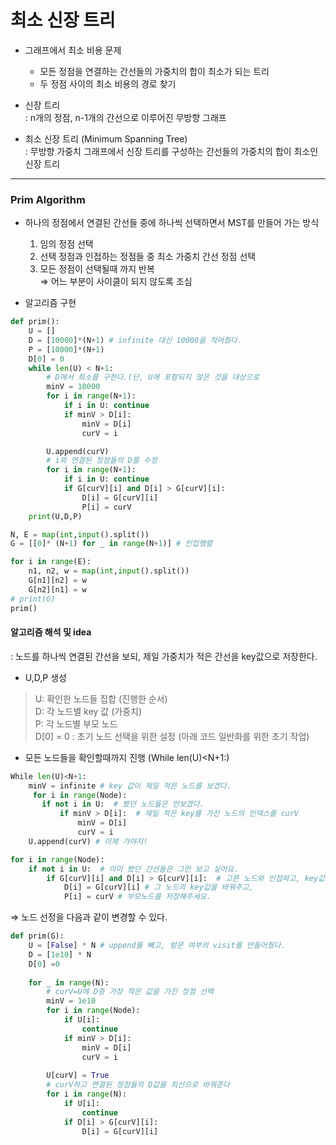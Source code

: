 # 최소 신장 트리  

- 그래프에서 최소 비용 문제  
    - 모든 정점을 연결하는 간선들의 가중치의 합이 최소가 되는 트리  
    - 두 정점 사이의 최소 비용의 경로 찾기  
    

- 신장 트리  
: n개의 정점, n-1개의 간선으로 이루어진 무방향 그래프  
  

- 최소 신장 트리 (Minimum Spanning Tree)  
: 무방향 가중치 그래프에서 신장 트리를 구성하는 간선들의 가중치의 합이 최소인 신장 트리  
    

---  
### Prim Algorithm  

- 하나의 정점에서 연결된 간선들 중에 하나씩 선택하면서 MST를 만들어 가는 방식  
    1. 임의 정점 선택  
    2. 선택 정점과 인접하는 정점들 중 최소 가중치 간선 정점 선택  
    3. 모든 정점이 선택될때 까지 반복  
    &Rightarrow; 어느 부분이 사이클이 되지 않도록 조심  

       
- 알고리즘 구현
```python
def prim():
    U = []
    D = [10000]*(N+1) # infinite 대신 10000을 적어줬다.
    P = [10000]*(N+1)
    D[0] = 0
    while len(U) < N+1:
        # D에서 최소를 구한다.(단, U에 포함되지 않은 것을 대상으로
        minV = 10000
        for i in range(N+1):
            if i in U: continue
            if minV > D[i]:
                minV = D[i]
                curV = i

        U.append(curV)
        # i와 연결된 정점들의 D를 수정
        for i in range(N+1):
            if i in U: continue
            if G[curV][i] and D[i] > G[curV][i]:
                D[i] = G[curV][i]
                P[i] = curV
    print(U,D,P)

N, E = map(int,input().split())
G = [[0]* (N+1) for _ in range(N+1)] # 인접행렬

for i in range(E):
    n1, n2, w = map(int,input().split())
    G[n1][n2] = w
    G[n2][n1] = w
# print(G)
prim()

```

#### 알고리즘 해석 및 idea  
: 노드를 하나씩 연결된 간선을 보되, 제일 가중치가 적은 간선을 key값으로 저장한다.

- U,D,P 생성  
> U: 확인한 노드들 집합 (진행한 순서)  
> D: 각 노드별 key 값 (가중치)  
> P: 각 노드별 부모 노드  
> D[0] = 0 : 초기 노드 선택을 위한 설정 (아래 코드 일반화를 위한 초기 작업)  

- 모든 노드들을 확인할때까지 진행 (While len(U)<N+1:)  
```python
While len(U)<N+1:
    minV = infinite # key 값이 제일 적은 노드를 보겠다.  
     for i in range(Node):  
       if not i in U:  # 봤던 노드들은 안보겠다.
           if minV > D[i]:  # 제일 적은 key를 가진 노드의 인덱스를 curV
               minV = D[i]
               curV = i
    U.append(curV) # 이제 가야지!
``` 
```python
for i in range(Node):
    if not i in U:  # 이미 봤던 간선들은 그만 보고 싶어요.
        if G[curV][i] and D[i] > G[curV][i]:  # 고른 노드와 인접하고, key값이 적으면 저장해줄껀데,
            D[i] = G[curV][i] # 그 노드의 key값을 바꿔주고,
            P[i] = curV # 부모노드를 저장해주세요.
```

&Rightarrow; 노드 선정을 다음과 같이 변경할 수 있다.  
```python
def prim(G):
    U = [False] * N # uppend를 빼고, 방문 여부의 visit를 만들어줬다.
    D = [1e10] * N
    D[0] =0
 
    for _ in range(N):
        # curV=U에 D중 가장 작은 값을 가진 정점 선택
        minV = 1e10
        for i in range(Node):
            if U[i]:
                continue
            if minV > D[i]:
                minV = D[i]
                curV = i
   
        U[curV] = True
        # curV하고 연결된 정점들의 D값을 최선으로 바꿔준다
        for i in range(N):
            if U[i]:
                continue
            if D[i] > G[curV][i]:
                D[i] = G[curV][i]
          
```




